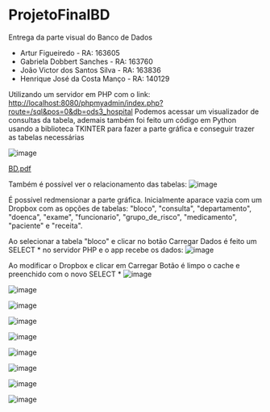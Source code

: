 # ProjetoFinalBD
Entrega da parte visual do Banco de Dados

 - Artur Figueiredo - RA: 163605
 - Gabriela Dobbert Sanches - RA: 163760
 - João Victor dos Santos Silva - RA: 163836
 - Henrique José da Costa Manço - RA: 140129
	
Utilizando um servidor em PHP com o link: [http://localhost:8080/phpmyadmin/index.php?route=/sql&pos=0&db=ods3_hospital](http://localhost:8080/phpmyadmin/)
Podemos acessar um visualizador de consultas da tabela, ademais também foi feito um código em Python usando a biblioteca TKINTER para fazer a parte gráfica e conseguir trazer as tabelas necessárias

![image](https://github.com/user-attachments/assets/6386e6ef-cf90-4fda-bd0d-51c95bcb888f)

[BD.pdf](https://github.com/user-attachments/files/18900240/BD.pdf)

Também é possível ver o relacionamento das tabelas: 
![image](https://github.com/user-attachments/assets/6461a430-5ac2-47be-a1fe-84c0b65ef272)



É possível redmensionar a parte gráfica.
Inicialmente aparace vazia com um Dropbox com as opções de tabelas: "bloco", "consulta", "departamento", "doenca", "exame", "funcionario", "grupo_de_risco", "medicamento", "paciente" e "receita".

Ao selecionar a tabela "bloco" e clicar no botão Carregar Dados é feito um SELECT * no servidor PHP e o app recebe os dados:
![image](https://github.com/user-attachments/assets/94bd6656-9fba-48a1-9dc5-af7a7d2b5c74)

Ao modificar o Dropbox e clicar em Carregar Botão é limpo o cache e preenchido com o novo SELECT *
![image](https://github.com/user-attachments/assets/03da263b-a3f4-4009-b8a5-8b4897bac88d)

![image](https://github.com/user-attachments/assets/78aee74f-5df4-43c9-a1c8-447348e0f052)

![image](https://github.com/user-attachments/assets/c8de85b2-33b4-4243-9d82-b2326ad02339)

![image](https://github.com/user-attachments/assets/b86ff859-d12e-4c20-af12-57c8bcf0d0c3)

![image](https://github.com/user-attachments/assets/c2f92137-406e-4eae-b3f8-2d5b79a0dcbc)

![image](https://github.com/user-attachments/assets/a7105dac-1321-430f-bba0-d2f6ea12ca41)

![image](https://github.com/user-attachments/assets/846187ea-c470-4c89-b660-394507ee1801)

![image](https://github.com/user-attachments/assets/3afc3fb1-12cb-4826-a037-8dd330071658)

![image](https://github.com/user-attachments/assets/5618e158-b3d1-426b-9acc-21ffb3277c4f)



